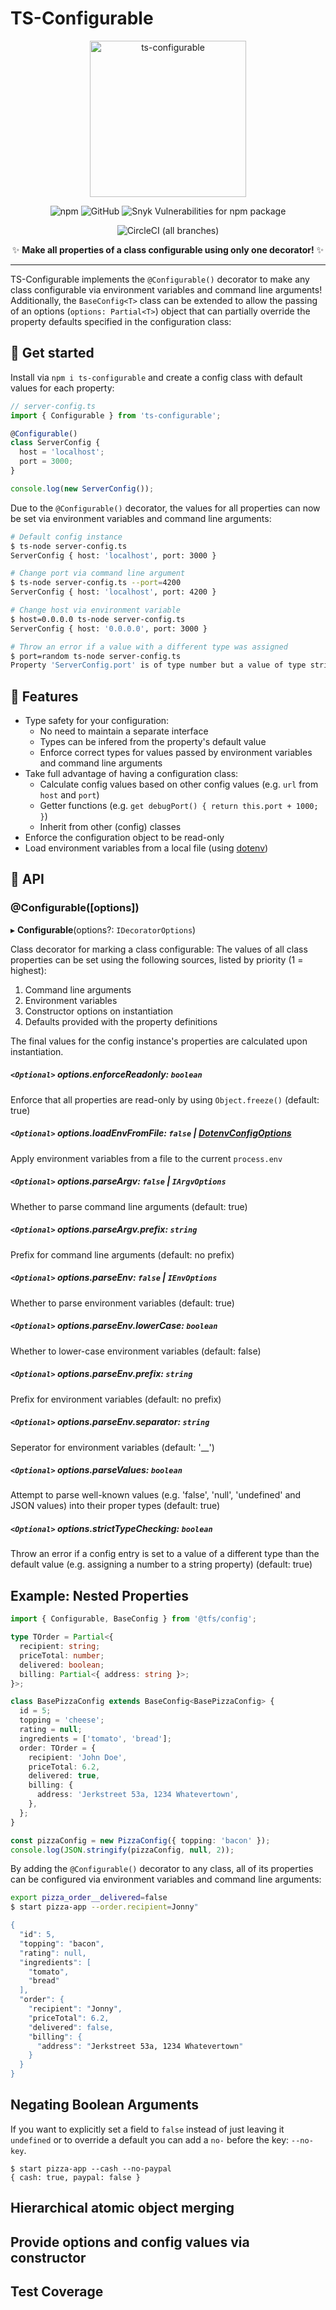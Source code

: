 # TS-Configurable

<p align="center">
<img src="https://github.com/derbenoo/ts-configurable/raw/master/ts-configurable.svg?sanitize=true" alt="ts-configurable" width="250" />
</p>

<div align="center">

![npm](https://img.shields.io/npm/v/ts-configurable.svg?color=e535ab) ![GitHub](https://img.shields.io/github/license/derbenoo/ts-configurable.svg?color=e535ab) ![Snyk Vulnerabilities for npm package](https://img.shields.io/snyk/vulnerabilities/npm/ts-configurable.svg?color=e535ab)

![CircleCI (all branches)](https://img.shields.io/circleci/project/github/derbenoo/ts-configurable.svg?color=e535ab)

:sparkles: **Make all properties of a class configurable using only one decorator!** :sparkles:

</div>

---

TS-Configurable implements the `@Configurable()` decorator to make any class configurable via environment variables and command line arguments! Additionally, the `BaseConfig<T>` class can be extended to allow the passing of an options (`options: Partial<T>`) object that can partially override the property defaults specified in the configuration class:

## :running: Get started

Install via `npm i ts-configurable` and create a config class with default values for each property:

```ts
// server-config.ts
import { Configurable } from 'ts-configurable';

@Configurable()
class ServerConfig {
  host = 'localhost';
  port = 3000;
}

console.log(new ServerConfig());
```

Due to the `@Configurable()` decorator, the values for all properties can now be set via environment variables and command line arguments:

```sh
# Default config instance
$ ts-node server-config.ts
ServerConfig { host: 'localhost', port: 3000 }

# Change port via command line argument
$ ts-node server-config.ts --port=4200
ServerConfig { host: 'localhost', port: 4200 }

# Change host via environment variable
$ host=0.0.0.0 ts-node server-config.ts
ServerConfig { host: '0.0.0.0', port: 3000 }

# Throw an error if a value with a different type was assigned
$ port=random ts-node server-config.ts
Property 'ServerConfig.port' is of type number but a value of type string ('"random"') was assigned!
```

## :tada: Features

- Type safety for your configuration:
  - No need to maintain a separate interface
  - Types can be infered from the property's default value
  - Enforce correct types for values passed by environment variables and command line arguments
- Take full advantage of having a configuration class:
  - Calculate config values based on other config values (e.g. `url` from `host` and `port`)
  - Getter functions (e.g. `get debugPort() { return this.port + 1000; }`)
  - Inherit from other (config) classes
- Enforce the configuration object to be read-only
- Load environment variables from a local file (using [dotenv](https://www.npmjs.com/package/dotenv))

## :wrench: API

### @Configurable([options])

▸ **Configurable**(options?: `IDecoratorOptions`)

Class decorator for marking a class configurable: The values of all class properties can be set using the following sources, listed by priority (1 = highest):

1.  Command line arguments
2.  Environment variables
3.  Constructor options on instantiation
4.  Defaults provided with the property definitions

The final values for the config instance's properties are calculated upon instantiation.

##### `<Optional>` options.enforceReadonly: `boolean`

Enforce that all properties are read-only by using `Object.freeze()` (default: true)

##### `<Optional>` options.loadEnvFromFile: `false` | [DotenvConfigOptions](https://www.npmjs.com/package/dotenv#options)

Apply environment variables from a file to the current `process.env`

##### `<Optional>` options.parseArgv: `false` | `IArgvOptions`

Whether to parse command line arguments (default: true)

##### `<Optional>` options.parseArgv.prefix: _`string`_

Prefix for command line arguments (default: no prefix)

##### `<Optional>` options.parseEnv: `false` | `IEnvOptions`

Whether to parse environment variables (default: true)

##### `<Optional>` options.parseEnv.lowerCase: _`boolean`_

Whether to lower-case environment variables (default: false)

##### `<Optional>` options.parseEnv.prefix: _`string`_

Prefix for environment variables (default: no prefix)

##### `<Optional>` options.parseEnv.separator: _`string`_

Seperator for environment variables (default: '\_\_')

##### `<Optional>` options.parseValues: _`boolean`_

Attempt to parse well-known values (e.g. 'false', 'null', 'undefined' and JSON values) into their proper types (default: true)

##### `<Optional>` options.strictTypeChecking: _`boolean`_

Throw an error if a config entry is set to a value of a different type than the default value (e.g. assigning a number to a string property) (default: true)

## Example: Nested Properties

```ts
import { Configurable, BaseConfig } from '@tfs/config';

type TOrder = Partial<{
  recipient: string;
  priceTotal: number;
  delivered: boolean;
  billing: Partial<{ address: string }>;
}>;

class BasePizzaConfig extends BaseConfig<BasePizzaConfig> {
  id = 5;
  topping = 'cheese';
  rating = null;
  ingredients = ['tomato', 'bread'];
  order: TOrder = {
    recipient: 'John Doe',
    priceTotal: 6.2,
    delivered: true,
    billing: {
      address: 'Jerkstreet 53a, 1234 Whatevertown',
    },
  };
}

const pizzaConfig = new PizzaConfig({ topping: 'bacon' });
console.log(JSON.stringify(pizzaConfig, null, 2));
```

By adding the `@Configurable()` decorator to any class, all of its properties can be configured via environment variables and command line arguments:

```sh
export pizza_order__delivered=false
$ start pizza-app --order.recipient=Jonny"

{
  "id": 5,
  "topping": "bacon",
  "rating": null,
  "ingredients": [
    "tomato",
    "bread"
  ],
  "order": {
    "recipient": "Jonny",
    "priceTotal": 6.2,
    "delivered": false,
    "billing": {
      "address": "Jerkstreet 53a, 1234 Whatevertown"
    }
  }
}
```

## Negating Boolean Arguments

If you want to explicitly set a field to `false` instead of just leaving it `undefined` or to override a default you can add a `no-` before the key: `--no-key`.

```
$ start pizza-app --cash --no-paypal
{ cash: true, paypal: false }
```

## Hierarchical atomic object merging

## Provide options and config values via constructor

## Test Coverage
